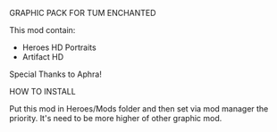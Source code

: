 GRAPHIC PACK FOR TUM ENCHANTED

This mod contain:

- Heroes HD Portraits
- Artifact HD

Special Thanks to Aphra!

HOW TO INSTALL

Put this mod in Heroes/Mods folder and then set via mod manager the priority. It's need to be more higher of other graphic mod.

